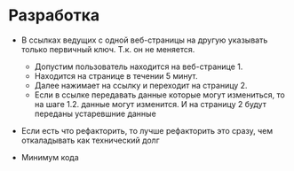 # Разработка

- В ссылках ведущих с одной веб-страницы на другую указывать только первичный ключ. Т.к. он не меняется.
  - Допустим пользователь находится на веб-странице 1.
  - Находится на странице в течении 5 минут.
  - Далее нажимает на ссылку и переходит на страницу 2. 
  - Если в ссылке передавать данные которые могут измениться, то на шаге 1.2. данные могут изменится. И на страницу 2 будут переданы устаревшние данные

- Если есть что рефакторить, то лучше рефакторить это сразу, чем откаладывать как технический долг
- Минимум кода

